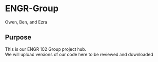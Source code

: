 # ENGR-Group
Owen, Ben, and Ezra
## Purpose
This is our ENGR 102 Group project hub.  
We will upload versions of our code here to be reviewed and
downloaded
